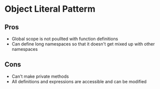 # Object Literal Patterm

## Pros

- Global scope is not poullted with function definitions
- Can define long namespaces so that it doesn't get mixed up with other namespaces

## Cons

- Can't make private methods
- All definitions and expressions are accessible and can be modified
